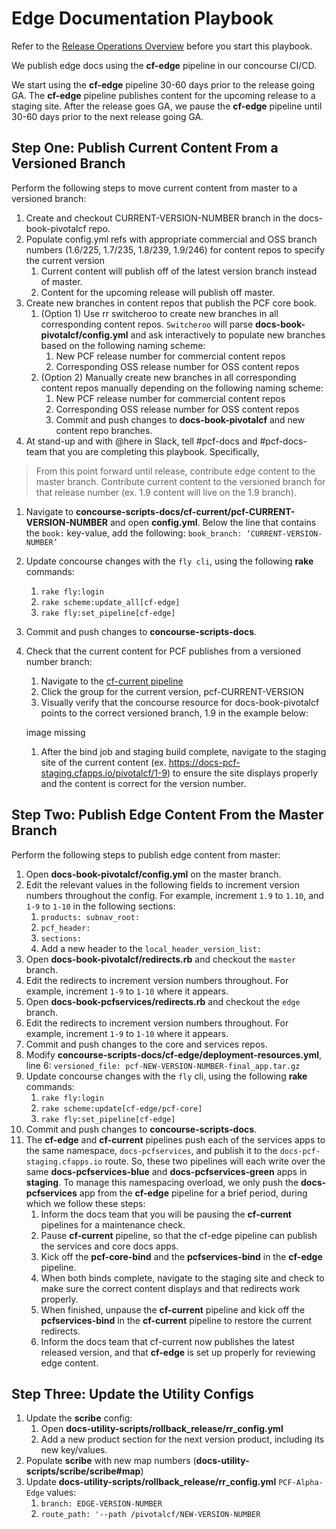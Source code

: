 # Edge Documentation Playbook

Refer to the [Release Operations Overview](https://github.com/pivotal-cf-experimental/docs-utility-scripts/blob/master/docs-ops-docs/release-operations-overview.md) before you start this playbook.

We publish edge docs using the **cf-edge** pipeline in our concourse CI/CD. 

We start using the **cf-edge** pipeline 30-60 days prior to the release going GA. The **cf-edge** pipeline publishes content for the upcoming release to a staging site. After the release goes GA, we pause the **cf-edge** pipeline until 30-60 days prior to the next release going GA.

## Step One: Publish Current Content From a Versioned Branch

Perform the following steps to move current content from master to a versioned branch:

1. Create and checkout CURRENT-VERSION-NUMBER branch in the docs-book-pivotalcf repo.
1. Populate config.yml refs with appropriate commercial and OSS branch numbers (1.6/225, 1.7/235, 1.8/239, 1.9/246) for content repos to specify the current version
	1. Current content will publish off of the latest version branch instead of master.
	1. Content for the upcoming release will publish off master.
1. Create new branches in content repos that publish the PCF core book.
	1. (Option 1) Use rr switcheroo to create new branches in all corresponding content repos. `Switcheroo` will parse **docs-book-pivotalcf/config.yml** and ask interactively to populate new branches based on the following naming scheme:
		1. New PCF release number for commercial content repos
		1. Corresponding OSS release number for OSS content repos
	1. (Option 2) Manually create new branches in all corresponding content repos manually depending on the following naming scheme:
		1. New PCF release number for commercial content repos
		1. Corresponding OSS release number for OSS content repos
		1. Commit and push changes to **docs-book-pivotalcf** and new content repo branches. 
1. At stand-up and with @here in Slack, tell #pcf-docs and #pcf-docs-team that you are completing this playbook. Specifically, 
>From this point forward until release, contribute edge content to the master branch. Contribute current content to the versioned branch for that release number (ex. 1.9 content will live on the 1.9 branch). 
1. Navigate to **concourse-scripts-docs/cf-current/pcf-CURRENT-VERSION-NUMBER** and open **config.yml**. Below the line that contains the `book:` key-value, add the following:
`book_branch: ‘CURRENT-VERSION-NUMBER’`
1. Update concourse changes with the `fly cli`, using the following **rake** commands:
	1. `rake fly:login`
	1. `rake scheme:update_all[cf-edge]`
	1. 	`rake fly:set_pipeline[cf-edge]`
1. Commit and push changes to **concourse-scripts-docs**.
1. Check that the current content for PCF publishes from a versioned number branch: 
	1. Navigate to the [cf-current pipeline](https://p-concourse.wings.cf-app.com/teams/system-team-docs-docs-1-88aa/pipelines/cf-current)
	1. Click the group for the current version, pcf-CURRENT-VERSION
	1. Visually verify that the concourse resource for docs-book-pivotalcf points to the correct versioned branch, 1.9 in the example below: 

	image missing
	
	1. After the bind job and staging build complete, navigate to the staging site of the current content (ex. https://docs-pcf-staging.cfapps.io/pivotalcf/1-9) to ensure the site displays properly and the content is correct for the version number.

## Step Two: Publish Edge Content From the Master Branch

Perform the following steps to publish edge content from master:

1. Open **docs-book-pivotalcf/config.yml** on the master branch.
1. Edit the relevant values in the following fields to increment version numbers throughout the config. For example, increment `1.9` to `1.10`, and `1-9` to `1-10` in the following sections:
	1. `products: subnav_root:`
	1. `pcf_header:` 
	1. `sections: `
	1. Add a new header to the `local_header_version_list:`
1. Open **docs-book-pivotalcf/redirects.rb** and checkout the `master` branch. 
1. Edit the redirects to increment version numbers throughout. For example, increment `1-9` to `1-10` where it appears.
1. Open **docs-book-pcfservices/redirects.rb** and checkout the `edge` branch.
1. Edit the redirects to increment version numbers throughout. For example, increment `1-9` to `1-10` where it appears.
1. Commit and push changes to the core and services repos.
1. Modify **concourse-scripts-docs/cf-edge/deployment-resources.yml**, line 6: `versioned_file: pcf-NEW-VERSION-NUMBER-final_app.tar.gz`
1. Update concourse changes with the `fly` cli, using the following **rake** commands:
	1. `rake fly:login`
	1. `rake scheme:update[cf-edge/pcf-core]`
	1. 	`rake fly:set_pipeline[cf-edge]`
1. Commit and push changes to **concourse-scripts-docs**.
1. The **cf-edge** and **cf-current** pipelines push each of the services apps to the same namespace, `docs-pcfservices`, and publish it to the `docs-pcf-staging.cfapps.io` route. So, these two pipelines will each write over the same **docs-pcfservices-blue** and **docs-pcfservices-green** apps in **staging**. To manage this namespacing overload, we only push the **docs-pcfservices** app from the **cf-edge** pipeline for a brief period, during which we follow these steps:
	1. Inform the docs team that you will be pausing the **cf-current** pipelines for a maintenance check.
	1. Pause **cf-current** pipeline, so that the cf-edge pipeline can publish the services and core docs apps.
	1. Kick off the **pcf-core-bind** and the **pcfservices-bind** in the **cf-edge** pipeline.
	1. When both binds complete, navigate to the staging site and check to make sure the correct content displays and that redirects work properly.
	1. When finished, unpause the **cf-current** pipeline and kick off the **pcfservices-bind** in the **cf-current** pipeline to restore the current redirects.
	1. Inform the docs team that cf-current now publishes the latest released version, and that **cf-edge** is set up properly for reviewing edge content.

## Step Three: Update the Utility Configs

1. Update the **scribe** config:
	1. Open **docs-utility-scripts/rollback_release/rr_config.yml**
	1. Add a new product section for the next version product, including its new key/values. 
1. Populate **scribe** with new map numbers (**docs-utility-scripts/scribe/scribe#map**)
1. Update **docs-utility-scripts/rollback_release/rr_config.yml** `PCF-Alpha-Edge` values:
	1. `branch: EDGE-VERSION-NUMBER`
	1. `route_path: '--path /pivotalcf/NEW-VERSION-NUMBER`

